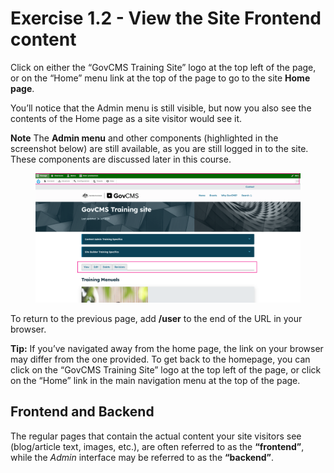 # Exercise 1.2 - View the Site Frontend content

Click on either the “GovCMS Training Site” logo at the top left of the page, or on the “Home” menu link at the top of the page to go to the site **Home page**.

You’ll notice that the Admin menu is still visible, but now you also see the contents of the Home page as a site visitor would see it.

**Note** The **Admin menu** and other components (highlighted in the screenshot below) are still available, as you are still logged in to the site. These components are discussed later in this course.

<figure><img src="../.gitbook/assets/image (1) (1).png" alt=""><figcaption></figcaption></figure>

To return to the previous page, add **/user** to the end of the URL in your browser.

**Tip:** If you’ve navigated away from the home page, the link on your browser may differ from the one provided. To get back to the homepage, you can click on the “GovCMS Training Site” logo at the top left of the page, or click on the “Home” link in the main navigation menu at the top of the page.

## Frontend and Backend

The regular pages that contain the actual content your site visitors see (blog/article text, images, etc.), are often referred to as the **“frontend”**, while the _Admin_ interface may be referred to as the **“backend”**.
